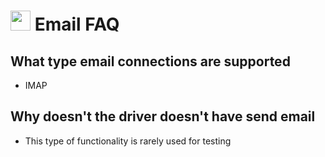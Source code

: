 # <img src="resources/maqslogo.ico" height="32" width="32"> Email FAQ

## What type email connections are supported
- IMAP

## Why doesn't the driver doesn't have send email
- This type of functionality is rarely used for testing